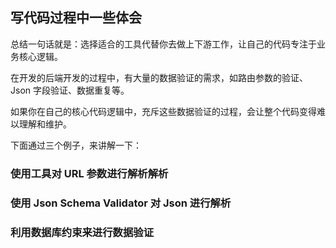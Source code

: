 ## 写代码过程中一些体会

总结一句话就是：选择适合的工具代替你去做上下游工作，让自己的代码专注于业务核心逻辑。

在开发的后端开发的过程中，有大量的数据验证的需求，如路由参数的验证、Json 字段验证、数据重复等。

如果你在自己的核心代码逻辑中，充斥这些数据验证的过程，会让整个代码变得难以理解和维护。

下面通过三个例子，来讲解一下：

### 使用工具对 URL 参数进行解析解析


### 使用 Json Schema Validator 对 Json 进行解析


### 利用数据库约束来进行数据验证